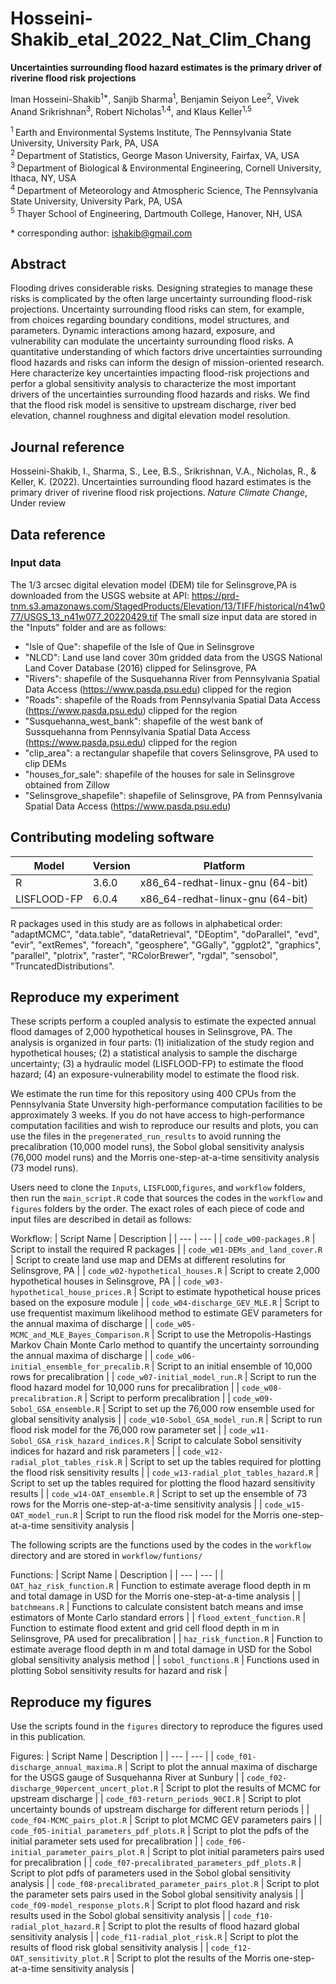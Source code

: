 # Hosseini-Shakib_etal_2022_Nat_Clim_Chang

**Uncertainties surrounding flood hazard estimates is the primary driver of riverine flood risk projections**

Iman Hosseini-Shakib<sup>1\*</sup>, Sanjib Sharma<sup>1</sup>, Benjamin Seiyon Lee<sup>2</sup>, Vivek Anand Srikrishnan<sup>3</sup>, Robert Nicholas<sup>1,4</sup>, and Klaus Keller<sup>1,5</sup>

<sup>1 </sup> Earth and Environmental Systems Institute, The Pennsylvania State University, University Park, PA, USA <br />
<sup>2 </sup> Department of Statistics, George Mason University, Fairfax, VA, USA <br />
<sup>3 </sup> Department of Biological & Environmental Engineering, Cornell University, Ithaca, NY, USA <br />
<sup>4 </sup> Department of Meteorology and Atmospheric Science, The Pennsylvania State University, University Park, PA, USA <br />
<sup>5 </sup> Thayer School of Engineering, Dartmouth College, Hanover, NH, USA

\* corresponding author:  ishakib@gmail.com 

## Abstract
Flooding drives considerable risks. Designing strategies to manage these risks is complicated by the often large uncertainty surrounding flood-risk projections. Uncertainty surrounding flood risks can stem, for example, from choices regarding boundary conditions, model structures, and parameters. Dynamic interactions among hazard, exposure, and vulnerability can modulate the uncertainty surrounding flood risks. A quantitative understanding of which factors drive uncertainties surrounding flood hazards and risks can inform the design of mission-oriented research. Here characterize key uncertainties impacting flood-risk projections and perfor a global sensitivity analysis to characterize the most important drivers of the uncertainties surrounding flood hazards and risks. We find that the flood risk model is sensitive to upstream discharge, river bed elevation, channel roughness and digital elevation model resolution. 

## Journal reference
Hosseini-Shakib, I., Sharma, S., Lee, B.S., Srikrishnan, V.A., Nicholas, R., & Keller, K. (2022). Uncertainties surrounding flood hazard estimates is the primary driver of riverine flood risk projections. _Nature Climate Change_, Under review

## Data reference

### Input data
The 1/3 arcsec digital elevation model (DEM) tile for Selinsgrove,PA is downloaded from the USGS website at API: https://prd-tnm.s3.amazonaws.com/StagedProducts/Elevation/13/TIFF/historical/n41w077/USGS_13_n41w077_20220429.tif
The small size input data are stored in the "Inputs" folder and are as follows:
- "Isle of Que": shapefile of the Isle of Que in Selinsgrove
- "NLCD": Land use land cover 30m gridded data from the USGS National Land Cover Database (2016) clipped for Selinsgrove, PA
- "Rivers": shapefile of the Susquehanna River from Pennsylvania Spatial Data Access (https://www.pasda.psu.edu) clipped for the region
- "Roads": shapefile of the Roads from Pennsylvania Spatial Data Access (https://www.pasda.psu.edu) clipped for the region
- "Susquehanna_west_bank": shapefile of the west bank of Sussquehanna from Pennsylvania Spatial Data Access (https://www.pasda.psu.edu) clipped for the region
- "clip_area": a rectangular shapefile that covers Selinsgrove, PA used to clip DEMs
- "houses_for_sale": shapefile of the houses for sale in Selinsgrove obtained from Zillow
- "Selinsgrove_shapefile": shapefile of Selinsgrove, PA from Pennsylvania Spatial Data Access (https://www.pasda.psu.edu)

## Contributing modeling software
| Model | Version | Platform |
|-------|---------|-----------------|
| R | 3.6.0 | x86_64-redhat-linux-gnu (64-bit) |
| LISFLOOD-FP | 6.0.4 | x86_64-redhat-linux-gnu (64-bit) |

R packages used in this study are as follows in alphabetical order:
"adaptMCMC", "data.table", "dataRetrieval", "DEoptim", "doParallel", "evd", "evir", "extRemes", "foreach", "geosphere", "GGally", "ggplot2", "graphics", "parallel", "plotrix", "raster", "RColorBrewer", "rgdal", "sensobol", "TruncatedDistributions".

## Reproduce my experiment
These scripts perform a coupled analysis to estimate the expected annual flood damages of 2,000 hypothetical houses in Selinsgrove, PA. The analysis is organized in four parts: (1) initialization of the study region and hypothetical houses; (2) a statistical analysis to sample the discharge uncertainty; (3) a hydraulic model (LISFLOOD-FP) to estimate the flood hazard; (4) an exposure-vulnerability model to estimate the flood risk.

We estimate the run time for this repository using 400 CPUs from the Pennsylvania State Unversity high-performance computation facilities to be approximately 3 weeks. If you do not have access to high-performance computation facilities and wish to reproduce our results and plots, you can use the files in the `pregenerated_run_results` to avoid running the precalibration (10,000 model runs), the Sobol global sensitivity analysis (76,000 model runs) and the Morris one-step-at-a-time sensitivity analysis (73 model runs).

Users need to clone the `Inputs`, `LISFLOOD`,`figures`, and `workflow` folders, then run the `main_script.R` code that sources the codes in the `workflow` and `figures` folders by the order. The exact roles of each piece of code and input files are described in detail as follows:

Workflow:
| Script Name | Description |
| --- | --- |
| `code_w00-packages.R` | Script to install the required R packages |
| `code_w01-DEMs_and_land_cover.R` | Script to create land use map and DEMs at different resolutins for Selinsgrove, PA |
| `code_w02-hypothetical_houses.R` | Script to create 2,000 hypothetical houses in Selinsgrove, PA |
| `code_w03-hypothetical_house_prices.R` | Script to estimate hypothetical house prices based on the exposure module |
| `code_w04-discharge_GEV_MLE.R` | Script to use frequentist maximum likelihood method to estimate GEV parameters for the annual maxima of discharge |
| `code_w05-MCMC_and_MLE_Bayes_Comparison.R` | Script to use the Metropolis-Hastings Markov Chain Monte Carlo method to quantify the uncertainty sorrounding the annual maxima of discharge |
| `code_w06-initial_ensemble_for_precalib.R` | Script to an initial ensemble of 10,000 rows for precalibration |
| `code_w07-initial_model_run.R` | Script to run the flood hazard model for 10,000 runs for precalibration |
| `code_w08-precalibration.R` | Script to perform precalibration |
| `code_w09-Sobol_GSA_ensemble.R` | Script to set up the 76,000 row ensemble used for global sensitivity analysis |
| `code_w10-Sobol_GSA_model_run.R` | Script to run flood risk model for the 76,000 row parameter set |
| `code_w11-Sobol_GSA_risk_hazard_indices.R` | Script to calculate Sobol sensitivity indices for hazard and risk parameters |
| `code_w12-radial_plot_tables_risk.R` | Script to set up the tables required for plotting the flood risk sensitivity results |
| `code_w13-radial_plot_tables_hazard.R` | Script to set up the tables required for plotting the flood hazard sensitivity results |
| `code_w14-OAT_ensemble.R` | Script to set up the ensemble of 73 rows for the Morris one-step-at-a-time sensitivity analysis |
| `code_w15-OAT_model_run.R` | Script to run the flood risk model for the Morris one-step-at-a-time sensitivity analysis |

The following scripts are the functions used by the codes in the `workflow` directory and are stored in `workflow/funtions/`

Functions:
| Script Name | Description |
| --- | --- |
| `OAT_haz_risk_function.R` | Function to estimate average flood depth in m and total damage in USD for the Morris one-step-at-a-time analysis |
| `batchmeans.R` | Functions to calculate consistent batch means and imse estimators of Monte Carlo standard errors |
| `flood_extent_function.R` | Function to estimate flood extent and grid cell flood depth in m in Selinsgrove, PA used for precalibration |
| `haz_risk_function.R` | Function to estimate average flood depth in m and total damage in USD for the Sobol global sensitivity analysis method  |
| `sobol_functions.R` | Functions used in plotting Sobol sensitivity results for hazard and risk |

## Reproduce my figures
Use the scripts found in the `figures` directory to reproduce the figures used in this publication.

Figures:
| Script Name | Description |
| --- | --- |
| `code_f01-discharge_annual_maxima.R` | Script to plot the annual maxima of discharge for the USGS gauge of Susquehanna River at Sunbury |
| `code_f02-discharge_90percent_uncert_plot.R` | Script to plot the results of MCMC for upstream discharge |
| `code_f03-return_periods_90CI.R` | Script to plot uncertainty bounds of upstream discharge for different return periods |
| `code_f04-MCMC_pairs_plot.R` | Script to plot MCMC GEV parameters pairs |
| `code_f05-initial_parameters_pdf_plots.R` | Script to plot the pdfs of the initial parameter sets used for precalibration |
| `code_f06-initial_parameter_pairs_plot.R` | Script to plot initial parameters pairs used for precalibration |
| `code_f07-precalibrated_parameters_pdf_plots.R` | Script to plot pdfs of parameters used in the Sobol global sensitivity analysis |
| `code_f08-precalibrated_parameter_pairs_plot.R` | Script to plot the parameter sets pairs used in the Sobol global sensitivity analysis |
| `code_f09-model_response_plots.R` | Script to plot flood hazard and risk results used in the Sobol global sensitivity analysis |
| `code_f10-radial_plot_hazard.R` | Script to plot the results of flood hazard global sensitivity analysis |
| `code_f11-radial_plot_risk.R` | Script to plot the results of flood risk global sensitivity analysis |
| `code_f12-OAT_sensitivity_plot.R` | Script to plot the results of the Morris one-step-at-a-time sensitivity analysis |
